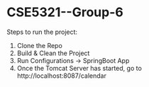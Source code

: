 # CSE5321--Group-6

Steps to run the project:
1. Clone the Repo
2. Build & Clean the Project
3. Run Configurations -> SpringBoot App
4. Once the Tomcat Server has started, go to http://localhost:8087/calendar
